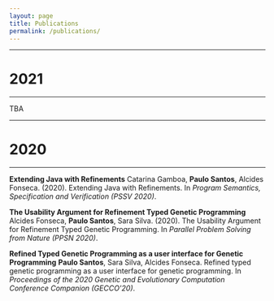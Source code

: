 ```yaml
---
layout: page
title: Publications
permalink: /publications/
---
```


-----------------------------
# 2021
-----------------------------

TBA

-----------------------------
# 2020
-----------------------------

**Extending Java with Refinements**
Catarina Gamboa, **Paulo Santos**, Alcides Fonseca. (2020). Extending Java with Refinements. In *Program Semantics, Specification and Verification (PSSV 2020)*.

**The Usability Argument for Refinement Typed Genetic Programming**
Alcides Fonseca, **Paulo Santos**, Sara Silva. (2020). The Usability Argument for Refinement Typed Genetic Programming. In *Parallel Problem Solving from Nature (PPSN 2020)*.

**Refined Typed Genetic Programming as a user interface for Genetic Programming**
**Paulo Santos**, Sara Silva, Alcides Fonseca. Refined typed genetic programming as a user interface for genetic programming. In *Proceedings of the 2020 Genetic and Evolutionary Computation Conference Companion (GECCO'20)*.